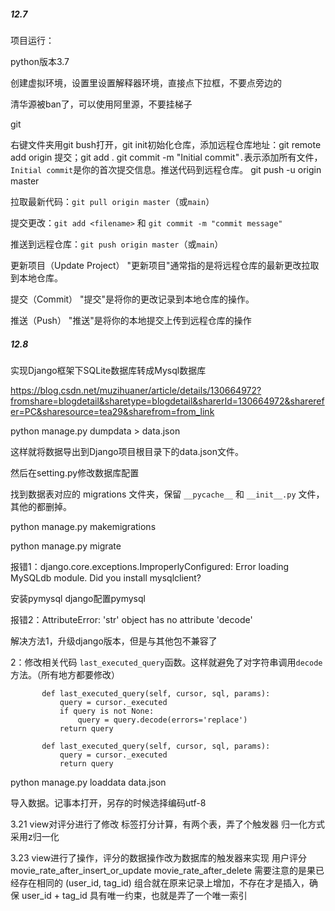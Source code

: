 ##### 12.7

项目运行：

python版本3.7 

创建虚拟环境，设置里设置解释器环境，直接点下拉框，不要点旁边的

清华源被ban了，可以使用阿里源，不要挂梯子

git

右键文件夹用git bush打开，git init初始化仓库，添加远程仓库地址：git remote add origin <remote-repository-url>  提交；git add .      git commit -m "Initial commit"`.`表示添加所有文件，`Initial commit`是你的首次提交信息。推送代码到远程仓库。 git push -u origin master

拉取最新代码：`git pull origin master`（或`main`）

提交更改：`git add <filename>` 和 `git commit -m "commit message"`

推送到远程仓库：`git push origin master`（或`main`）

更新项目（Update Project）
"更新项目"通常指的是将远程仓库的最新更改拉取到本地仓库。

提交（Commit）
"提交"是将你的更改记录到本地仓库的操作。

推送（Push）
"推送"是将你的本地提交上传到远程仓库的操作

##### 12.8

实现Django框架下SQLite数据库转成Mysql数据库

https://blog.csdn.net/muzihuaner/article/details/130664972?fromshare=blogdetail&sharetype=blogdetail&sharerId=130664972&sharerefer=PC&sharesource=tea29&sharefrom=from_link

python manage.py dumpdata > data.json

这样就将数据导出到Django项目根目录下的data.json文件。

然后在setting.py修改数据库配置

找到数据表对应的 migrations 文件夹，保留 `__pycache__` 和 `__init__.py` 文件，其他的都删掉。

python manage.py makemigrations

python manage.py migrate

报错1：django.core.exceptions.ImproperlyConfigured: Error loading MySQLdb module. Did you install mysqlclient?

安装pymysql django配置pymysql

报错2：AttributeError: 'str' object has no attribute 'decode'

解决方法1，升级django版本，但是与其他包不兼容了

2：修改相关代码 `last_executed_query`函数。这样就避免了对字符串调用`decode`方法。（所有地方都要修改）

````
       def last_executed_query(self, cursor, sql, params):
           query = cursor._executed
           if query is not None:
               query = query.decode(errors='replace')
           return query
````

````
       def last_executed_query(self, cursor, sql, params):
           query = cursor._executed
           return query
````

python manage.py loaddata data.json

导入数据。记事本打开，另存的时候选择编码utf-8

3.21
view对评分进行了修改
标签打分计算，有两个表，弄了个触发器
归一化方式采用z归一化

3.23
view进行了操作，评分的数据操作改为数据库的触发器来实现
用户评分
movie_rate_after_insert_or_update
movie_rate_after_delete
需要注意的是果已经存在相同的 (user_id, tag_id) 组合就在原来记录上增加，不存在才是插入，确保 user_id + tag_id 具有唯一约束，也就是弄了一个唯一索引










